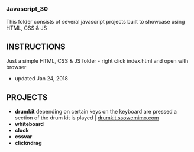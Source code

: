 ### Javascript_30
This folder consists of several javascript projects built to showcase using HTML, CSS & JS

## INSTRUCTIONS
Just a simple HTML, CSS & JS folder - right click index.html and open with browser

- updated Jan 24, 2018


## PROJECTS
- **drumkit** depending on certain keys on the keyboard are pressed a section of the drum kit is played | [drumkit.ssowemimo.com](http://drumkit.ssowemimo.com) 
- **whiteboard**
- **clock**
- **cssvar** 
- **clickndrag**


